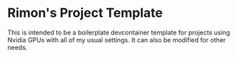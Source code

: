 # Rimon's Project Template

This is intended to be a boilerplate devcontainer template for projects using Nvidia GPUs with all of my usual settings. It can also be modified for other needs.